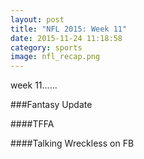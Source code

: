 ```yaml
---
layout: post
title: "NFL 2015: Week 11"
date: 2015-11-24 11:18:58
category: sports
image: nfl_recap.png
---
```

week 11......

###Fantasy Update

####TFFA

####Talking Wreckless on FB